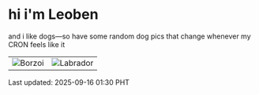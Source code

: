 # hi i'm Leoben

and i like dogs—so have some random dog pics that change whenever my CRON feels like it

|  |  |
|--------|----------|
| ![Borzoi](https://random-dog-vercel.vercel.app/api/random-borzoi?v=1757957410) | ![Labrador](https://random-dog-vercel.vercel.app/api/random-labrador?v=1757957410) |

Last updated: 2025-09-16 01:30 PHT

